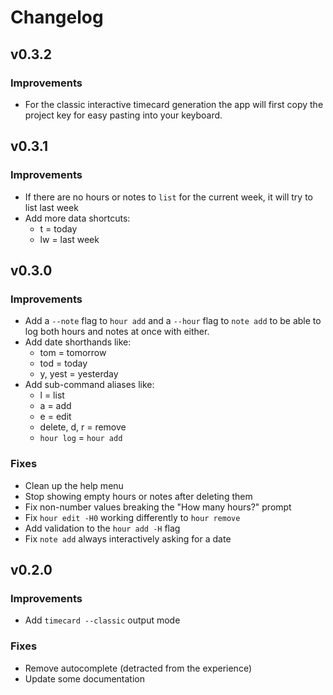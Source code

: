# Changelog

## v0.3.2

### Improvements

- For the classic interactive timecard generation the app will first copy the
project key for easy pasting into your keyboard.

## v0.3.1

### Improvements

- If there are no hours or notes to `list` for the current week, it will try to
list last week
- Add more data shortcuts:
  - t = today
  - lw = last week

## v0.3.0

### Improvements

- Add a `--note` flag to `hour add` and a `--hour` flag to `note add` to be able
to log both hours and notes at once with either.
- Add date shorthands like:
  - tom = tomorrow
  - tod = today
  - y, yest = yesterday
- Add sub-command aliases like:
  - l = list
  - a = add
  - e = edit
  - delete, d, r = remove
  - `hour log` = `hour add`

### Fixes

- Clean up the help menu
- Stop showing empty hours or notes after deleting them
- Fix non-number values breaking the "How many hours?" prompt
- Fix `hour edit -H0` working differently to `hour remove`
- Add validation to the `hour add -H` flag
- Fix `note add` always interactively asking for a date

## v0.2.0

### Improvements

- Add `timecard --classic` output mode

### Fixes

- Remove autocomplete (detracted from the experience)
- Update some documentation

